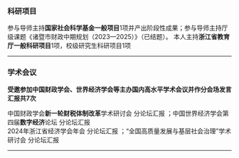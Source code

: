 ### 科研项目
参与导师主持**国家社会科学基金一般项目**1项并产出阶段性成果；参与导师主持厅级课题《诸暨市财政中期规划（2023—2025）》（已结题）。
本人主持**浙江省教育厅一般科研项目**1项，校级研究生科研项目1项


---

### 学术会议 
**受邀参加中国财政学会、世界经济学会等主办国内高水平学术会议并作分会场发言汇报共7次**  

中国财政学会**新一轮财税体制改革**学术研讨会 分论坛汇报 ；中国世界经济学会第四届**数字经济**论坛 分论坛汇报   
2024年浙江省经济学会年会 分论坛汇报 ；“全国高质量发展与基层社会治理”学术研讨会 分论坛汇报  
 
 
---
